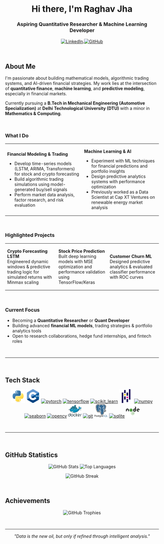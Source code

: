 <h1 align="center">Hi there, I'm Raghav Jha</h1>
<h3 align="center">Aspiring Quantitative Researcher & Machine Learning Developer</h3>

<p align="center">
  <a href="https://linkedin.com/in/raghav-jha-512b8a309" target="_blank">
    <img align="center" src="https://raw.githubusercontent.com/rahuldkjain/github-profile-readme-generator/master/src/images/icons/Social/linked-in-alt.svg" alt="LinkedIn" height="30" width="40" />
  </a>
  <a href="https://github.com/Donysus" target="_blank">
    <img align="center" src="https://raw.githubusercontent.com/rahuldkjain/github-profile-readme-generator/master/src/images/icons/Social/github.svg" alt="GitHub" height="30" width="40" />
  </a>
</p>

<br>

## About Me

I'm passionate about building mathematical models, algorithmic trading systems, and AI-driven financial strategies. My work lies at the intersection of **quantitative finance**, **machine learning**, and **predictive modeling**, especially in financial markets. 

Currently pursuing a **B.Tech in Mechanical Engineering (Automotive Specialization)** at **Delhi Technological University (DTU)** with a minor in **Mathematics & Computing**.

<br>

### What I Do

<table>
<tr>
<td width="50%">

**Financial Modeling & Trading**
- Develop time-series models (LSTM, ARIMA, Transformers) for stock and crypto forecasting
- Build algorithmic trading simulations using model-generated buy/sell signals
- Perform market data analysis, factor research, and risk evaluation

</td>
<td width="50%">

**Machine Learning & AI**
- Experiment with ML techniques for financial predictions and portfolio insights
- Design predictive analytics systems with performance optimization
- Previously worked as a Data Scientist at Cap XT Ventures on renewable energy market analysis

</td>
</tr>
</table>

<br>

### Highlighted Projects

<table>
<tr>
<td width="33%">

**Crypto Forecasting LSTM**  
Engineered dynamic windows & predictive trading logic for simulated returns with Minmax scaling

</td>
<td width="33%">

**Stock Price Prediction**  
Built deep learning models with MSE optimization and performance validation using TensorFlow/Keras

</td>
<td width="33%">

**Customer Churn ML**  
Designed predictive analytics & evaluated classifier performance with ROC curves

</td>
</tr>
</table>

<br>

### Current Focus

- Becoming a **Quantitative Researcher** or **Quant Developer**
- Building advanced **financial ML models**, trading strategies & portfolio analytics tools
- Open to research collaborations, hedge fund internships, and fintech roles

<br>

---

<br>

## Tech Stack

<p align="center">
<a href="https://www.python.org" target="_blank" rel="noreferrer"><img src="https://raw.githubusercontent.com/devicons/devicon/master/icons/python/python-original.svg" alt="python" width="45" height="45"/></a>
<a href="https://www.w3schools.com/cpp/" target="_blank" rel="noreferrer"><img src="https://raw.githubusercontent.com/devicons/devicon/master/icons/cplusplus/cplusplus-original.svg" alt="cplusplus" width="45" height="45"/></a>
<a href="https://pytorch.org/" target="_blank" rel="noreferrer"><img src="https://www.vectorlogo.zone/logos/pytorch/pytorch-icon.svg" alt="pytorch" width="45" height="45"/></a>
<a href="https://www.tensorflow.org" target="_blank" rel="noreferrer"><img src="https://www.vectorlogo.zone/logos/tensorflow/tensorflow-icon.svg" alt="tensorflow" width="45" height="45"/></a>
<a href="https://scikit-learn.org/" target="_blank" rel="noreferrer"><img src="https://upload.wikimedia.org/wikipedia/commons/0/05/Scikit_learn_logo_small.svg" alt="scikit_learn" width="45" height="45"/></a>
<a href="https://pandas.pydata.org/" target="_blank" rel="noreferrer"><img src="https://raw.githubusercontent.com/devicons/devicon/2ae2a900d2f041da66e950e4d48052658d850630/icons/pandas/pandas-original.svg" alt="pandas" width="45" height="45"/></a>
<a href="https://numpy.org/" target="_blank" rel="noreferrer"><img src="https://www.vectorlogo.zone/logos/numpy/numpy-icon.svg" alt="numpy" width="45" height="45"/></a>
<a href="https://seaborn.pydata.org/" target="_blank" rel="noreferrer"><img src="https://seaborn.pydata.org/_images/logo-mark-lightbg.svg" alt="seaborn" width="45" height="45"/></a>
<a href="https://opencv.org/" target="_blank" rel="noreferrer"><img src="https://www.vectorlogo.zone/logos/opencv/opencv-icon.svg" alt="opencv" width="45" height="45"/></a>
<a href="https://www.docker.com/" target="_blank" rel="noreferrer"><img src="https://raw.githubusercontent.com/devicons/devicon/master/icons/docker/docker-original-wordmark.svg" alt="docker" width="45" height="45"/></a>
<a href="https://git-scm.com/" target="_blank" rel="noreferrer"><img src="https://www.vectorlogo.zone/logos/git-scm/git-scm-icon.svg" alt="git" width="45" height="45"/></a>
<a href="https://www.postgresql.org" target="_blank" rel="noreferrer"><img src="https://raw.githubusercontent.com/devicons/devicon/master/icons/postgresql/postgresql-original-wordmark.svg" alt="postgresql" width="45" height="45"/></a>
<a href="https://www.sqlite.org/" target="_blank" rel="noreferrer"><img src="https://www.vectorlogo.zone/logos/sqlite/sqlite-icon.svg" alt="sqlite" width="45" height="45"/></a>
<a href="https://nodejs.org" target="_blank" rel="noreferrer"><img src="https://raw.githubusercontent.com/devicons/devicon/master/icons/nodejs/nodejs-original-wordmark.svg" alt="nodejs" width="45" height="45"/></a>
</p>

<br>

---

<br>

## GitHub Statistics

<p align="center">
  <img src="https://github-readme-stats.vercel.app/api?username=Donysus&theme=ambient_gradient&hide_border=false&include_all_commits=true&count_private=true" alt="GitHub Stats" height="180" />
  <img src="https://github-readme-stats.vercel.app/api/top-langs/?username=Donysus&theme=ambient_gradient&hide_border=false&include_all_commits=true&count_private=true&layout=compact" alt="Top Languages" height="180" />
</p>

<p align="center">
  <img src="https://nirzak-streak-stats.vercel.app/?user=Donysus&theme=ambient_gradient&hide_border=false" alt="GitHub Streak" />
</p>

<br>

## Achievements

<p align="center">
  <img src="https://github-profile-trophy.vercel.app/?username=Donysus&theme=radical&no-frame=true&no-bg=true&margin-w=4&row=1&column=7" alt="GitHub Trophies" />
</p>

<br>

---

<p align="center">
  <i>"Data is the new oil, but only if refined through intelligent analysis."</i>
</p>
